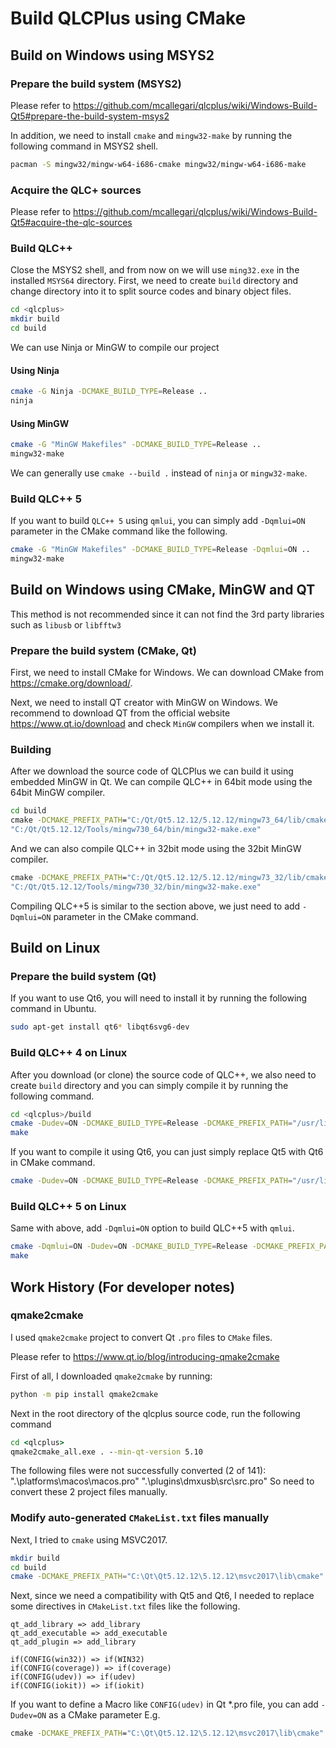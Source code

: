 # Build QLCPlus using CMake

## Build on Windows using MSYS2
### Prepare the build system (MSYS2)
Please refer to https://github.com/mcallegari/qlcplus/wiki/Windows-Build-Qt5#prepare-the-build-system-msys2

In addition, we need to install `cmake` and `mingw32-make` by running the following command in MSYS2 shell.
```bash
pacman -S mingw32/mingw-w64-i686-cmake mingw32/mingw-w64-i686-make
```
### Acquire the QLC+ sources
Please refer to https://github.com/mcallegari/qlcplus/wiki/Windows-Build-Qt5#acquire-the-qlc-sources

### Build QLC++
Close the MSYS2 shell, and from now on we will use `ming32.exe` in the installed `MSYS64` directory.
First, we need to create `build` directory and change directory into it to split source codes and binary object files.
```bash
cd <qlcplus>
mkdir build
cd build
```
We can use Ninja or MinGW to compile our project
#### Using Ninja
```bash
cmake -G Ninja -DCMAKE_BUILD_TYPE=Release ..
ninja
```
#### Using MinGW
```bash
cmake -G "MinGW Makefiles" -DCMAKE_BUILD_TYPE=Release ..
mingw32-make
```
We can generally use `cmake --build .` instead of `ninja` or `mingw32-make`.

### Build QLC++ 5
If you want to build `QLC++ 5` using `qmlui`, you can simply add `-Dqmlui=ON` parameter in the CMake command like the following.
```bash
cmake -G "MinGW Makefiles" -DCMAKE_BUILD_TYPE=Release -Dqmlui=ON ..
mingw32-make
```

## Build on Windows using CMake, MinGW and QT
This method is not recommended since it can not find the 3rd party libraries such as `libusb` or `libfftw3`
### Prepare the build system (CMake, Qt)
First, we need to install CMake for Windows.
We can download CMake from https://cmake.org/download/.

Next, we need to install QT creator with MinGW on Windows.
We recommend to download QT from the official website https://www.qt.io/download and check `MinGW` compilers when we install it.
### Building
After we download the source code of QLCPlus we can build it using embedded MinGW in Qt.
We can compile QLC++ in 64bit mode using the 64bit MinGW compiler.
```cmd
cd build
cmake -DCMAKE_PREFIX_PATH="C:/Qt/Qt5.12.12/5.12.12/mingw73_64/lib/cmake" -G"MinGW Makefiles" -DCMAKE_BUILD_TYPE=Release -DCMAKE_CXX_COMPILER="C:/Qt/Qt5.12.12/Tools/mingw730_64/bin/g++.exe" -DCMAKE_C_COMPILER="C:/Qt/Qt5.12.12/Tools/mingw730_64/bin/gcc.exe" -DCMAKE_MAKE_PROGRAM="C:/Qt/Qt5.12.12/Tools/mingw730_64/bin/mingw32-make.exe" ..
"C:/Qt/Qt5.12.12/Tools/mingw730_64/bin/mingw32-make.exe"
```
And we can also compile QLC++ in 32bit mode using the 32bit MinGW compiler.
```cmd
cmake -DCMAKE_PREFIX_PATH="C:/Qt/Qt5.12.12/5.12.12/mingw73_32/lib/cmake" -G"MinGW Makefiles" -DCMAKE_BUILD_TYPE=Release -DCMAKE_CXX_COMPILER="C:/Qt/Qt5.12.12/Tools/mingw730_32/bin/c++.exe" -DCMAKE_C_COMPILER="C:/Qt/Qt5.12.12/Tools/mingw730_32/bin/gcc.exe" -DCMAKE_MAKE_PROGRAM="C:/Qt/Qt5.12.12/Tools/mingw730_32/bin/mingw32-make.exe" ..
"C:/Qt/Qt5.12.12/Tools/mingw730_32/bin/mingw32-make.exe"
```
Compiling QLC++5 is similar to the section above, we just need to add `-Dqmlui=ON` parameter in the CMake command.

## Build on Linux
### Prepare the build system (Qt)
If you want to use Qt6, you will need to install it by running the following command in Ubuntu.
```bash
sudo apt-get install qt6* libqt6svg6-dev
```
### Build QLC++ 4 on Linux
After you download (or clone) the source code of QLC++, we also need to create `build` directory and you can simply compile it by running the following command.
```bash
cd <qlcplus>/build
cmake -Dudev=ON -DCMAKE_BUILD_TYPE=Release -DCMAKE_PREFIX_PATH="/usr/lib/x86_64-linux-gnu/cmake/Qt5" ..
make
```
If you want to compile it using Qt6, you can just simply replace Qt5 with Qt6 in CMake command.
```bash
cmake -Dudev=ON -DCMAKE_BUILD_TYPE=Release -DCMAKE_PREFIX_PATH="/usr/lib/x86_64-linux-gnu/cmake/Qt6" ..
```
### Build QLC++ 5 on Linux 
Same with above, add `-Dqmlui=ON` option to build QLC++5 with `qmlui`.
```bash
cmake -Dqmlui=ON -Dudev=ON -DCMAKE_BUILD_TYPE=Release -DCMAKE_PREFIX_PATH="/usr/lib/x86_64-linux-gnu/cmake/Qt5" ..
make
```
## Work History (For developer notes)
### qmake2cmake
I used `qmake2cmake` project to convert Qt `.pro` files to `CMake` files.

Please refer to https://www.qt.io/blog/introducing-qmake2cmake

First of all, I downloaded `qmake2cmake` by running:
```cmd
python -m pip install qmake2cmake
```
Next in the root directory of the qlcplus source code, run the following command
```cmd
cd <qlcplus>
qmake2cmake_all.exe . --min-qt-version 5.10
```

The following files were not successfully converted (2 of 141):
    ".\platforms\macos\macos.pro"
    ".\plugins\dmxusb\src\src.pro"
So need to convert these 2 project files manually.
### Modify auto-generated `CMakeList.txt` files manually
Next, I tried to `cmake` using MSVC2017.
```bash
mkdir build
cd build
cmake -DCMAKE_PREFIX_PATH="C:\Qt\Qt5.12.12\5.12.12\msvc2017\lib\cmake" ..
```

Next, since we need a compatibility with Qt5 and Qt6, I needed to replace some directives in `CMakeList.txt` files like the following.

```
qt_add_library => add_library
qt_add_executable => add_executable
qt_add_plugin => add_library

if(CONFIG(win32)) => if(WIN32)
if(CONFIG(coverage)) => if(coverage)
if(CONFIG(udev)) => if(udev)
if(CONFIG(iokit)) => if(iokit)
```

If you want to define a Macro like `CONFIG(udev)` in Qt *.pro file, you can add `-Dudev=ON` as a CMake parameter
E.g.
```cmd
cmake -DCMAKE_PREFIX_PATH="C:\Qt\Qt5.12.12\5.12.12\msvc2017\lib\cmake" -Dudev=ON ..
```